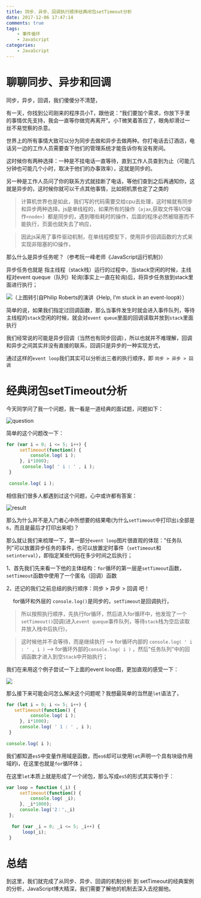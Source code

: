 ```yaml
---
title: 同步、异步、回调执行顺序经典闭包setTimeout分析
date: 2017-12-06 17:47:14
comments: true
tags:  
    - 事件循环
    - JavaScript
categories:
    - JavaScript
---
```


# 聊聊同步、异步和回调
同步，异步，回调，我们傻傻分不清楚，

有一天，你找到公司刚来的程序员小T，跟他说：“我们要加个需求，你放下手里的事情优先支持，我会一直等你做完再离开”。小T微笑着答应了，眼角却滑过一丝不易觉察的杀意。

世界上的所有事情大致可以分为同步去做和异步去做两种。你打电话去订酒店，电话另一边的工作人员需要查下他们的管理系统才能告诉你有没有房间。

这时候你有两种选择：一种是不挂电话一直等待，直到工作人员查到为止（可能几分钟也可能几个小时，取决于他们的办事效率），这就是同步的。

另一种是工作人员问了你的联系方式就挂断了电话，等他们查到之后再通知你，这就是异步的，这时候你就可以干点其他事情，比如把机票也定了之类的

 >  计算机世界也是如此，我们写的代码需要交给cpu去处理，这时候就有同步和异步两种选择。js是单线程的，如果所有的操作（`ajax`,获取文件等I/O操作`<node>`）都是同步的，遇到哪些耗时的操作，后面的程序必然被阻塞而不能执行，页面也就失去了响应，

>因此js采用了事件驱动机制，在单线程模型下，使用异步回调函数的方式来实现非阻塞的IO操作，
<!-- more -->
那么什么是异步任务呢？（参考阮一峰老师《JavaScript运行机制》）

异步任务也就是 指主线程（stack栈）运行的过程中，当stack空闲的时候，主线程对event queque（队列）轮询(事实上一直在轮询)后，将异步任务放到stack里面进行执行；


![（上图转引自Philip Roberts的演讲《Help, I'm stuck in an event-loop》））](http://www.chenqaq.com/assets/images/event.png)

 简单的说，如果我们指定过回调函数，那么当事件发生时就会进入事件队列，等待主线程的`stack`空闲的时候，就会对`event queue`里面的回调读取并放到`stack`里面执行

我们经常说的可能是异步回调（当然也有同步回调），所以也就并不难理解，回调和异步之间其实并没有直接的联系，回调只是异步的一种实现方式， 

通过这样的`event loop`我们其实可以分析出三者的执行顺序，即 `同步 > 异步 > 回调`


# 经典闭包setTimeout分析
今天同学问了我一个问题，我一看是一道经典的面试题，问题如下：

![question](http://www.chenqaq.com/assets/images/questions.png)

简单的这个问题改一下：
```JavaScript
for (var i = 0; i <= 5; i++) {
     setTimeout(function() {
         console.log( i );
     }, i*1000);
      console.log( ' i : ' , i );
 }
 
 console.log( i );
```

相信我们很多人都遇到过这个问题，心中或许都有答案：

![result](http://www.chenqaq.com/assets/images/results.png)

那么为什么并不是入门者心中所想要的结果嘞(为什么`setTimeout`中打印出`i`全部是`6`，而且是最后才打印出来呢)？

那么就让我们来梳理一下，第一部分`event loop`图片很直观的体现："任务队列"可以放置异步任务的事件，也可以放置定时事件（`setTimeout`和`setinterval`），即指定某些代码在多少时间之后执行；

 1、首先我们先来看一下他的主体结构：`for`循环的第一层是`setTimeout`函数，`setTimeout`函数中使用了一个匿名（回调）函数

 2、还记的我们之前总结的执行顺序：同步 > 异步 > 回调 吧！

　   for循环和外层的 `console.log()`是同步的，`setTimeout`是回调执行，

>所以按照执行顺序，先执行for循环，然后进入for循环中，他发现了一个`setTimeout()`回调(进入`event queque`事件队列，等待`stack`栈为空后读取并放入栈中后执行)，

>这时候他并不会等待，而是继续执行 --> for循环内部的  `console.log( ' i : ' , i )`  -->  for循环外部的`console.log( i )` ，然后"任务队列"中的回调函数才进入到空`Stack`中开始执行；

 我们在来用这个例子尝试一下上面的event loop图，更加直观的感受一下：

 ![](http://www.chenqaq.com/assets/images/eventMe.png)

 那么接下来可能会问怎么解决这个问题呢？我想最简单的当然是`let`语法了，

 ```javascript
for (let i = 0; i <= 5; i++) {
    setTimeout(function() {
          console.log( i );
      }, i*1000);
      console.log( ' 1 : ' , i );
  }
  
 console.log( i );
 ```

 我们都知道`es5`中变量作用域是函数，而`es6`却可以使用`let`声明一个具有块级作用域的i，在这里也就是`for`循环体；

在这里`let`本质上就是形成了一个闭包，那么写成`es5`的形式其实等价于：

```javascript
var loop = function (_i) {
     setTimeout(function() {
         console.log( _i);
     }, _i*1000);
     console.log('2：',_i)  
 }; 
 
  for (var _i = 0; _i <= 5; _i++) {  
      loop(_i); 
 }
```

# 总结

到这里，我们就完成了从同步、异步、回调的机制分析 到 setTimeout的经典案例的分析，JavaScript博大精深，我们需要了解他的机制去深入去挖掘他。



